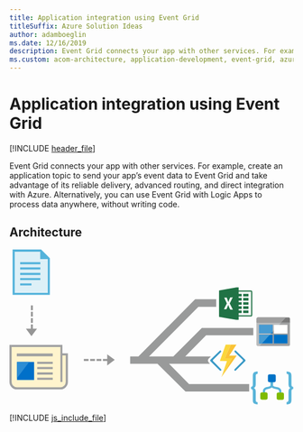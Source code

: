 ```yaml
---
title: Application integration using Event Grid
titleSuffix: Azure Solution Ideas
author: adamboeglin
ms.date: 12/16/2019
description: Event Grid connects your app with other services. For example, create an application topic to send your app’s event data to Event Grid and take advantage of its reliable delivery, advanced routing, and direct integration with Azure. Alternatively, you can use Event Grid with Logic Apps to process data anywhere, without writing code.
ms.custom: acom-architecture, application-development, event-grid, azure, 'https://azure.microsoft.com/solutions/architecture/application-integration-using-event-grid/'
---
```

# Application integration using Event Grid

[!INCLUDE [header_file](../header.md)]

Event Grid connects your app with other services. For example, create an application topic to send your app’s event data to Event Grid and take advantage of its reliable delivery, advanced routing, and direct integration with Azure. Alternatively, you can use Event Grid with Logic Apps to process data anywhere, without writing code.

## Architecture

<svg class="architecture-diagram" aria-labelledby="application-integration-using-event-grid" height="441" viewbox="0 0 268 147"  xmlns="http://www.w3.org/2000/svg">
    <path d="M48.213 130.917H7.412a6.266 6.266 0 01-6.266-6.267v-33.4h47.917v7.5l5.417.083v25.817a6.267 6.267 0 01-6.267 6.267" fill="#FFF4CD"/>
    <path fill="#DDF0F7" d="M36.662 41.862H3.812V1.126h25.5l7.35 7.75z"/>
    <path d="M248.61 127.67v-3.983h-1.993v3.983c0 .717-.637 1.354-1.673 1.673l-2.709.557c-1.832.558-3.106 1.992-3.106 3.585v4.541h1.991v-4.54c0-.717.637-1.355 1.674-1.673l2.708-.638a3.85 3.85 0 003.107-3.505" fill="#59B4D9"/>
    <path d="M243.51 140.098v-3.665a1.599 1.599 0 00-1.593-1.593h-3.664a1.599 1.599 0 00-1.594 1.593v3.665a1.6 1.6 0 001.594 1.594h3.664a1.6 1.6 0 001.594-1.594" fill="#7FBA00"/>
    <path d="M246.379 127.67v-3.983h1.99v3.983c0 .717.639 1.354 1.674 1.673l3.347.717c1.832.557 3.106 1.992 3.106 3.585v4.541h-1.991v-4.54c0-.718-.638-1.356-1.674-1.674l-3.346-.717c-1.832-.558-3.106-1.992-3.106-3.585" fill="#59B4D9"/>
    <path d="M252.114 140.257v-3.664a1.6 1.6 0 011.594-1.594h3.664a1.6 1.6 0 011.594 1.594v3.664a1.6 1.6 0 01-1.594 1.594h-3.664a1.6 1.6 0 01-1.594-1.594" fill="#7FBA00"/>
    <path fill="#59B4D9" d="M246.379 127.511h2.23v-3.824h-2.23z"/>
    <path d="M249.644 117.791h-4.221a1.599 1.599 0 00-1.594 1.594v4.221a1.599 1.599 0 001.594 1.594h4.221a1.6 1.6 0 001.594-1.594v-4.22a1.6 1.6 0 00-1.594-1.595zm-3.584 5.18h2.947v-2.949h-2.947v2.948z" fill="#0072C6"/>
    <path d="M234.19 146.072a5.897 5.897 0 01-3.585-.876c-.718-.637-1.036-1.672-1.036-3.186v-8.285c0-1.355-.558-2.071-1.673-2.071v-2.071c1.115 0 1.673-.719 1.673-2.153v-8.126c0-1.513.319-2.627 1.036-3.266.716-.636 1.912-.876 3.585-.876v2.072c-1.196 0-1.833.638-1.833 1.99v7.968c0 1.832-.558 2.948-1.752 3.426 1.115.477 1.752 1.594 1.752 3.425v7.886c-.032.56.106 1.118.399 1.595.363.345.855.52 1.353.477l.08 2.071zM261.435 115.162a5.904 5.904 0 013.586.876c.716.638 1.036 1.673 1.036 3.186v8.287c0 1.353.558 2.071 1.672 2.071v2.071c-1.114 0-1.672.717-1.672 2.151v8.046c0 1.514-.32 2.63-1.036 3.267-.718.637-1.913.955-3.586.955v-2.07c1.195 0 1.832-.638 1.832-1.992v-7.967c0-1.832.558-2.947 1.754-3.426-1.115-.477-1.754-1.593-1.754-3.426v-7.886a2.74 2.74 0 00-.397-1.594 1.756 1.756 0 00-1.355-.478l-.08-2.07z" fill="#59B4D9"/>
    <path d="M248.334 79.291h-1.757l-1.048 1.133h2.805v8.183H237.96l-2.154 2.33h-1.385a1.263 1.263 0 01-1.259-1.259v.126c0 .63.503 1.196 1.133 1.196h29.147c.63 0 1.197-.504 1.197-1.196V68.241l-7.853.027-8.452 9.124v1.9z" fill="#A0A1A2"/>
    <path d="M264.639 68.903v-3.589c0-.628-.504-1.195-1.196-1.195h-2.833l-4.425 4.784h8.454zM234.42 64.118h-.125c-.63 0-1.133.567-1.133 1.196v.064c0-.693.567-1.26 1.259-1.26" fill="#7A7A7A"/>
    <path fill="#0072C6" d="M248.334 77.392l-1.757 1.899h1.757zM248.334 80.424h-2.805l-7.569 8.184h10.374z"/>
    <path fill="#FFF" d="M233.162 68.903v.063h22.964l.058-.063z"/>
    <path d="M233.162 69.974v19.704c0 .692.566 1.26 1.26 1.26h1.384l2.154-2.33h-2.469v-8.184h10.038l1.048-1.133h-11.086v-8.184h12.843v6.285l7.792-8.426h-22.964v1.008z" fill="#A0A1A2"/>
    <path d="M233.162 69.974v19.704c0 .692.566 1.26 1.26 1.26h1.384l2.154-2.33h-2.469v-8.184h10.038l1.048-1.133h-11.086v-8.184h12.843v6.285l8.61-9.31-23.782-.103v1.995z" fill="#BBBCBD"/>
    <path d="M260.61 64.118H234.42c-.693 0-1.259.567-1.259 1.26v3.525h23.022l4.425-4.785z" fill="#7A7A7A"/>
    <path d="M260.61 64.118H234.42c-.693 0-1.259.567-1.259 1.26v3.525h23.022l4.425-4.785z" fill="#9F9F9F"/>
    <path fill="#0072C6" d="M248.334 71.107h-12.843v8.185h11.086l1.757-1.9z"/>
    <path fill="#479BD2" d="M248.334 71.107h-12.843v8.185h11.086l1.757-1.9z"/>
    <path fill="#0072C6" d="M235.491 80.424v8.184h2.47l7.568-8.184z"/>
    <path fill="#479BD2" d="M235.491 80.424v8.184h2.47l7.568-8.184z"/>
    <path fill="#FFF" d="M249.467 79.292h12.779v-8.185h-12.779z"/>
    <path fill="#0072C6" d="M249.467 88.608h12.779v-8.184h-12.779z"/>
    <path d="M213.685 95.533a.82.82 0 00-1.147 0 .792.792 0 000 1.2l7.557 7.402a.883.883 0 010 1.2l-7.715 7.66a.885.885 0 000 1.2.872.872 0 001.147 0l8.968-8.862a.944.944 0 000-1.198l-8.81-8.602z" fill="#3999C6"/>
    <path d="M230.063 80.917v-6.834H181.48l-26.873 26.792h-22.931l46.554-46.75h16.833v-7.18h-19.875l-53.504 53.93h-7.799v6.875h25.77L166.062 134h60.083v-7h-56.75l-18.869-19.25h38.63l-1.007-.994-.072-.072-.065-.079a2.95 2.95 0 010-3.742l.07-.084.077-.076 1.873-1.828h-24.187l19.635-19.958h44.583z" fill="#999A9A"/>
    <path d="M199.666 112.995l-7.557-7.66a.887.887 0 010-1.2l7.403-7.403a.794.794 0 000-1.199.816.816 0 00-1.147 0l-8.809 8.602a.941.941 0 000 1.198l.881.872 8.083 7.99a.866.866 0 001.146 0 .883.883 0 000-1.2" fill="#3999C6"/>
    <path fill="#FCD116" d="M199.981 120.494l-.002.005.001-.002h.001z"/>
    <path fill="#FF8C00" d="M199.98 120.497v.003l.002-.003zM199.981 120.497z"/>
    <path fill="#FCD116" d="M207.38 100.121v.001h6.983z"/>
    <path fill="#FBD63C" d="M199.981 120.497l9.9-17.874-6.67-.05 5.628-12.823h-4.847l-5.473 15.427 6.672.051-5.21 15.266z"/>
    <path fill="#FF8C00" d="M207.38 100.121l6.776-10.37h-.001l-6.775 10.37zM214.363 100.122l-14.382 20.375 14.383-20.375z"/>
    <path fill="#FAC336" d="M209.882 102.623l-9.9 17.874 14.38-20.375h-6.982l6.775-10.372h-5.315l-5.63 12.822z"/>
    <path d="M227.977 62.131H216.23v-2.136h2.848v-2.49h-2.848V56.08h2.848v-2.492h-2.848v-1.423h2.848v-2.492h-2.848V48.25h2.848v-2.49h-2.848v-1.425h2.848v-2.49h-2.848v-2.137h11.746v22.424zm-19.765-5.464c-.605-1.484-1.342-2.919-1.776-4.47-.484 1.445-1.175 2.808-1.73 4.225a86.771 86.771 0 01-2.338-.075c.914-1.79 1.797-3.595 2.74-5.374-.801-1.834-1.68-3.63-2.506-5.453.783-.047 1.566-.093 2.35-.136.53 1.392 1.11 2.766 1.548 4.193.47-1.512 1.17-2.936 1.773-4.399.804-.058 1.612-.108 2.42-.147a700.386 700.386 0 01-2.872 5.834c.978 1.994 1.978 3.973 2.96 5.966-.857-.05-1.711-.103-2.57-.164zm20.836 2.634c-.003-6.175-.01-12.35.008-18.529-.025-.606.018-1.275-.35-1.802-.522-.36-1.184-.317-1.786-.342-3.563.02-7.126.011-10.69.011v-2.848h-2.113c-5.46.965-10.923 1.902-16.387 2.852v24.912c5.432.95 10.866 1.861 16.29 2.847h2.21V63.2c3.692-.007 7.384.01 11.07 0 .595-.025 1.486-.043 1.628-.783.217-1.02.103-2.079.12-3.115z" fill="#207245"/>
    <path fill="#207245" d="M220.502 44.334h4.983v-2.491h-4.983zM220.502 48.249h4.983v-2.491h-4.983zM220.502 52.165h4.983v-2.492h-4.983zM220.502 56.08h4.983v-2.492h-4.983zM220.502 59.995h4.983v-2.491h-4.983z"/>
    <path fill="#A0A1A2" d="M6.938 100.75h33.875v-2.625H6.938zM26.188 107.938h14.625v-2.016H26.188zM26.188 112.875h14.625v-2.016H26.188zM26.188 118h14.625v-2.016H26.188zM26.188 123h14.625v-2.016H26.188z"/>
    <path fill="#0070C9" d="M7.125 123.063H23.25v-17H7.125z"/>
    <path fill="#2C8DD4" d="M7.125 106.063v15.249l11.519-15.25z"/>
    <path d="M53.08 124.908a5.064 5.064 0 01-5.065 5.064H7.11a5.064 5.064 0 01-5.064-5.064V91.974h46.016v32.963h1.875v-25h3.142v24.971zm-3.143-26.915v-7.93H0v34.89a7.109 7.109 0 007.11 7.11h40.906a7.11 7.11 0 007.11-7.11V97.993h-5.189z" fill="#A0A1A2"/>
    <path d="M36.145 41H4.938V2.08H29V9h7.145v32zM29.813 0H2.947v42.75h35.117V8.188L29.813 0z" fill="#54B3DB"/>
    <path fill="#54B3DB" d="M10.063 13.938h19.062v-1.937H10.063zM10.063 18.875h19.062v-1.937H10.063zM10.063 24h19.062v-1.937H10.063zM10.063 28.875h19.062v-1.937H10.063zM10.062 33.938H20.75v-1.937H10.062z"/>
    <path fill="#969696" d="M22.046 74.723V70.75h-1.801v3.973h-4.723l5.236 7.066 5.235-7.066zM20.245 57.25h1.801v-4.5h-1.801zM20.245 63.25h1.801v-4.5h-1.801zM20.245 69.25h1.801v-4.5h-1.801zM99.291 104.131l-7.067-5.235v4.454h-4.079v1.801h4.079v4.215zM70.146 105.151h4.5v-1.801h-4.5zM76.146 105.151h4.5v-1.801h-4.5zM82.146 105.151h4.5v-1.801h-4.5z"/>
</svg>

[!INCLUDE [js_include_file](../../_js/index.md)]
